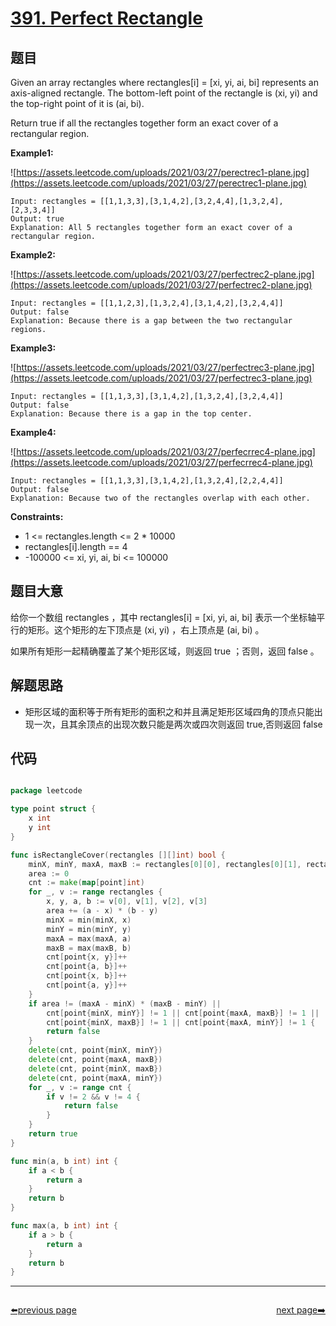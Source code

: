 # [391. Perfect Rectangle](https://leetcode.com/problems/perfect-rectangle/)

## 题目

Given an array rectangles where rectangles[i] = [xi, yi, ai, bi] represents an axis-aligned rectangle. The bottom-left point of the rectangle is (xi, yi) and the top-right point of it is (ai, bi).

Return true if all the rectangles together form an exact cover of a rectangular region.

**Example1:**

![https://assets.leetcode.com/uploads/2021/03/27/perectrec1-plane.jpg](https://assets.leetcode.com/uploads/2021/03/27/perectrec1-plane.jpg)

    Input: rectangles = [[1,1,3,3],[3,1,4,2],[3,2,4,4],[1,3,2,4],[2,3,3,4]]
    Output: true
    Explanation: All 5 rectangles together form an exact cover of a rectangular region.

**Example2:**

![https://assets.leetcode.com/uploads/2021/03/27/perfectrec2-plane.jpg](https://assets.leetcode.com/uploads/2021/03/27/perfectrec2-plane.jpg)

    Input: rectangles = [[1,1,2,3],[1,3,2,4],[3,1,4,2],[3,2,4,4]]
    Output: false
    Explanation: Because there is a gap between the two rectangular regions.

**Example3:**

![https://assets.leetcode.com/uploads/2021/03/27/perfectrec3-plane.jpg](https://assets.leetcode.com/uploads/2021/03/27/perfectrec3-plane.jpg)

    Input: rectangles = [[1,1,3,3],[3,1,4,2],[1,3,2,4],[3,2,4,4]]
    Output: false
    Explanation: Because there is a gap in the top center.

**Example4:**

![https://assets.leetcode.com/uploads/2021/03/27/perfecrrec4-plane.jpg](https://assets.leetcode.com/uploads/2021/03/27/perfecrrec4-plane.jpg)

    Input: rectangles = [[1,1,3,3],[3,1,4,2],[1,3,2,4],[2,2,4,4]]
    Output: false
    Explanation: Because two of the rectangles overlap with each other.

**Constraints:**

- 1 <= rectangles.length <= 2 * 10000
- rectangles[i].length == 4
- -100000 <= xi, yi, ai, bi <= 100000

## 题目大意

给你一个数组 rectangles ，其中 rectangles[i] = [xi, yi, ai, bi] 表示一个坐标轴平行的矩形。这个矩形的左下顶点是 (xi, yi) ，右上顶点是 (ai, bi) 。

如果所有矩形一起精确覆盖了某个矩形区域，则返回 true ；否则，返回 false 。

## 解题思路

- 矩形区域的面积等于所有矩形的面积之和并且满足矩形区域四角的顶点只能出现一次，且其余顶点的出现次数只能是两次或四次则返回 true,否则返回 false

## 代码

```go

package leetcode

type point struct {
	x int
	y int
}

func isRectangleCover(rectangles [][]int) bool {
	minX, minY, maxA, maxB := rectangles[0][0], rectangles[0][1], rectangles[0][2], rectangles[0][3]
	area := 0
	cnt := make(map[point]int)
	for _, v := range rectangles {
		x, y, a, b := v[0], v[1], v[2], v[3]
		area += (a - x) * (b - y)
		minX = min(minX, x)
		minY = min(minY, y)
		maxA = max(maxA, a)
		maxB = max(maxB, b)
		cnt[point{x, y}]++
		cnt[point{a, b}]++
		cnt[point{x, b}]++
		cnt[point{a, y}]++
	}
	if area != (maxA - minX) * (maxB - minY) ||
		cnt[point{minX, minY}] != 1 || cnt[point{maxA, maxB}] != 1 ||
		cnt[point{minX, maxB}] != 1 || cnt[point{maxA, minY}] != 1 {
		return false
	}
	delete(cnt, point{minX, minY})
	delete(cnt, point{maxA, maxB})
	delete(cnt, point{minX, maxB})
	delete(cnt, point{maxA, minY})
	for _, v := range cnt {
		if v != 2 && v != 4 {
			return false
		}
	}
	return true
}

func min(a, b int) int {
	if a < b {
		return a
	}
	return b
}

func max(a, b int) int {
	if a > b {
		return a
	}
	return b
}
```



----------------------------------------------
<div style="display: flex;justify-content: space-between;align-items: center;">
<p><a href="https://books.halfrost.com/leetcode/ChapterFour/0300~0399/0390.Elimination-Game/">⬅️previous page</a></p>
<p><a href="https://books.halfrost.com/leetcode/ChapterFour/0300~0399/0392.Is-Subsequence/">next page➡️</a></p>
</div>

